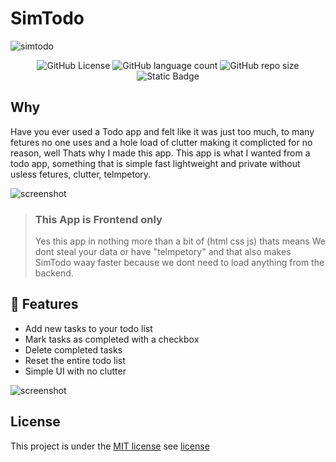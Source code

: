 # SimTodo
![simtodo](https://socialify.git.ci/simtodo/simtodo/image?description=1&descriptionEditable=A%20simple%2C%20fast%20and%20lightweight%20Task%20list%20Web%20App%20built%20in%20pure%20(HTML%20CSS%20JS).&font=Bitter&forks=1&issues=1&language=1&logo=https%3A%2F%2Fsimtodo.github.io%2Fsimtodo-assets%2FSimTodo.png&name=1&pattern=Solid&stargazers=1&theme=Dark)

<p align="center">
  <img alt="GitHub License" src="https://img.shields.io/github/license/simtodo/simtodo-purple?style=for-the-badge">
  <img alt="GitHub language count" src="https://img.shields.io/github/languages/count/simtodo/simtodo-purple?style=for-the-badge">
  <img alt="GitHub repo size" src="https://img.shields.io/github/repo-size/simtodo/simtodo-purple?style=for-the-badge">
  <img alt="Static Badge" src="https://img.shields.io/badge/Status-Awsome_and_Fast-purple?style=for-the-badge">
</p>


## Why
Have you ever used a Todo app and felt like it was just too much, to many fetures no one uses and a hole load of clutter making it complicted for no reason, well Thats why I made this app. This app is what I wanted from a todo app, something that is simple fast lightweight and private without usless fetures, clutter, telmpetory. 

![screenshot](https://simtodo.github.io/simtodo-assets/screenshot.png)


> ### This App is Frontend only  
> Yes this app in nothing more than a bit of (html css js) thats means We dont steal your data or have "telmpetory" and that also makes SimTodo waay faster because we dont need to load anything from the backend.


## 🎁 Features

- Add new tasks to your todo list
- Mark tasks as completed with a checkbox
- Delete completed tasks
- Reset the entire todo list
- Simple UI with no clutter


![screenshot](https://simtodo.github.io/simtodo-assets/screenshot-1.png)


## License

This project is under the [MIT license](https://choosealicense.com/licenses/mit/) see [license](license)

